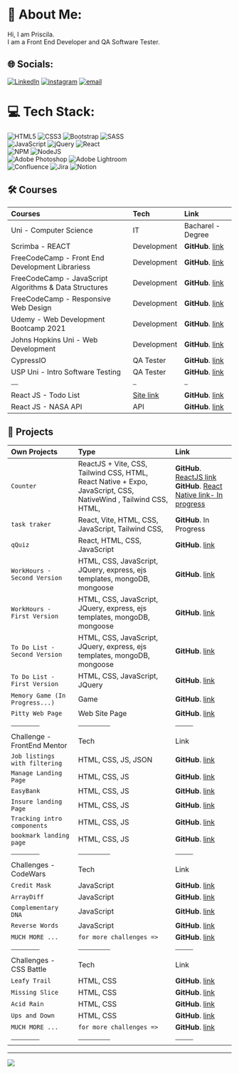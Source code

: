 # 💫 About Me:
Hi, I am Priscila.<br>I am a Front End Developer and QA Software Tester.<br>

## 🌐 Socials:
[![LinkedIn](https://img.shields.io/badge/LinkedIn-0077B5?style=for-the-badge&logo=linkedin&logoColor=white)](https://www.linkedin.com/in/priscila-bezerra-32181923/?locale=en_US) 
[![instagram](https://img.shields.io/badge/Instagram-E4405F?style=for-the-badge&logo=instagram&logoColor=white)](https://www.instagram.com/pittyh6/)
[![email](https://img.shields.io/badge/Gmail-D14836?style=for-the-badge&logo=gmail&logoColor=white)](mailto:pittyh6@gmail.com?subject=[GitHub])


# 💻 Tech Stack:
![HTML5](https://img.shields.io/badge/html5-%23E34F26.svg?style=for-the-badge&logo=html5&logoColor=white) ![CSS3](https://img.shields.io/badge/css3-%231572B6.svg?style=for-the-badge&logo=css3&logoColor=white) ![Bootstrap](https://img.shields.io/badge/bootstrap-%23563D7C.svg?style=for-the-badge&logo=bootstrap&logoColor=white) ![SASS](https://img.shields.io/badge/SASS-hotpink.svg?style=for-the-badge&logo=SASS&logoColor=white)
<br>
![JavaScript](https://img.shields.io/badge/javascript-%23323330.svg?style=for-the-badge&logo=javascript&logoColor=%23F7DF1E) ![jQuery](https://img.shields.io/badge/jquery-%230769AD.svg?style=for-the-badge&logo=jquery&logoColor=white)  ![React](https://img.shields.io/badge/react-%2320232a.svg?style=for-the-badge&logo=react&logoColor=%2361DAFB) 
<br>
![NPM](https://img.shields.io/badge/NPM-%23000000.svg?style=for-the-badge&logo=npm&logoColor=white) 
![NodeJS](https://img.shields.io/badge/node.js-6DA55F?style=for-the-badge&logo=node.js&logoColor=white) 
<br>
![Adobe Photoshop](https://img.shields.io/badge/adobephotoshop-%2331A8FF.svg?style=for-the-badge&logo=adobephotoshop&logoColor=white) 
![Adobe Lightroom](https://img.shields.io/badge/Adobe%20Lightroom-31A8FF.svg?style=for-the-badge&logo=Adobe%20Lightroom&logoColor=white) 
<br>
![Confluence](https://img.shields.io/badge/confluence-%23172BF4.svg?style=for-the-badge&logo=confluence&logoColor=white) ![Jira](https://img.shields.io/badge/jira-%230A0FFF.svg?style=for-the-badge&logo=jira&logoColor=white) ![Notion](https://img.shields.io/badge/Notion-%23000000.svg?style=for-the-badge&logo=notion&logoColor=white) 

## 🛠 Courses

| Courses | Tech | Link   |
| :-------- |:------- | :------------------------- |
| Uni - Computer Science| IT| Bacharel - Degree|
| Scrimba - REACT| Development| **GitHub**. [link](https://github.com/pittyh6/react-scrimba-8-12Mths-webDevStudy-2022-2023)|
| FreeCodeCamp - Front End Development Librariess | Development| **GitHub**. [link](https://github.com/pittyh6/front_end_dev_libraries-8-12Mths-webDevStudy-2022-2023) |
| FreeCodeCamp - JavaScript Algorithms & Data Structures | Development| **GitHub**. [link](https://github.com/pittyh6/freeCodeCamp-JavaScript-algorithms-and-data-structures-4_5-12Mths-WebDevStudy-2022-2023) |
| FreeCodeCamp - Responsive Web Design | Development| **GitHub**. [link](https://github.com/pittyh6/freeCodeCamp-responsive_web_design-3e4-12Mths-WebDevStudy-2022-2023) |
| Udemy - Web Development Bootcamp 2021 | Development| **GitHub**. [link](https://github.com/pittyh6/Web_Development_Bootcamp_2021) |
| Johns Hopkins Uni - Web Development | Development| **GitHub**. [link](https://github.com/pittyh6/JohnsHopkinsUni_html-css-and-Javascript-for-Web-Developers_2-12Mths-WebDevStudy-2022-2023) |
| CypressIO | QA Tester | **GitHub**. [link](https://github.com/pittyh6/cypressIo_Testing-yr-first-application-12Mths-WebDevStudy-2022-2023) |
| USP Uni - Intro Software Testing | QA Tester | **GitHub**. [link](https://github.com/pittyh6/USP_Introduction-to-Software-Testing_12Mths-WebDevStudy-2022-2023) |
|⎯⎯|⎯|⎯|
| React JS - Todo List | [Site link](https://todoslistreactjs.netlify.app/) | **GitHub**. [link](https://github.com/pittyh6/reactjs-todolist)|
| React JS - NASA API | API | **GitHub**. [link](https://github.com/pittyh6/react-nasa-api-app)|

## 🎯 Projects
| Own Projects | Type     | Link  |
| :-------- |:------- | :------------------------- |
| `Counter`|ReactJS + Vite, CSS, Tailwind CSS, HTML, <br> React Native + Expo, JavaScript, CSS, NativeWind , Tailwind CSS, HTML, | **GitHub**. [ReactJS link](https://github.com/pittyh6/counterApp/tree/main/counterApp-reactjs) <br>  **GitHub**. [React Native link- In progress]() |
| `task traker`|React, Vite, HTML, CSS, JavaScript, Tailwind CSS, | **GitHub**. In Progress |
| `qQuiz`|React, HTML, CSS, JavaScript| **GitHub**. [link](https://github.com/pittyh6/qQuiz)|
| `WorkHours - Second Version`|HTML, CSS, JavaScript, JQuery, express, ejs templates, mongoDB, mongoose| **GitHub**. [link](https://github.com/pittyh6/work_hours_v2)|
| `WorkHours - First Version`|HTML, CSS, JavaScript, JQuery, express, ejs templates, mongoDB, mongoose| **GitHub**. [link](https://github.com/pittyh6/work_hours_v1)|
| `To Do List - Second Version`|HTML, CSS, JavaScript, JQuery, express, ejs templates, mongoDB, mongoose| **GitHub**. [link](https://github.com/pittyh6/to_do_list-v2.2-12mths-web_dev)|
| `To Do List - First Version`|HTML, CSS, JavaScript, JQuery| **GitHub**. [link](https://github.com/pittyh6/to_do_list-12mths-web_dev)|
| `Memory Game (In Progress...)`| Game | **GitHub**. [link](https://github.com/pittyh6/memory_game-5-12mths-web_devlopment_2022-2023)|
| `Pitty Web Page` | Web Site Page | **GitHub**. [link](https://github.com/pittyh6/new_pitty_webpage-4-12Mths-WebDevStudy-2022-2023) |
|⎯⎯⎯⎯⎯⎯⎯⎯|⎯⎯⎯⎯⎯⎯⎯⎯⎯|⎯⎯⎯⎯⎯|
|  Challenge - FrontEnd Mentor  | Tech  | Link  |
|`Job listings with filtering`| HTML, CSS, JS, JSON|**GitHub**. [link](https://github.com/pittyh6/job_listings_with_filtering_6-12Mths-WebDevStudy-2022-2023)|
| `Manage Landing Page` | HTML, CSS, JS | **GitHub**. [link](https://github.com/pittyh6/manage-landing-page-master) |
| `EasyBank` | HTML, CSS, JS | **GitHub**. [link](https://github.com/pittyh6/Easybank-Challenge_3-12Mths-WebDevStudy-2022-2023) |
| `Insure landing Page` | HTML, CSS, JS | **GitHub**. [link](https://github.com/pittyh6/insure-landing-page-master) |
| `Tracking intro components` | HTML, CSS, JS | **GitHub**. [link](https://github.com/pittyh6/project_tracking_intro_component) |
| `bookmark landing page` | HTML, CSS, JS | **GitHub**. [link](https://github.com/pittyh6/bookmark_landing_page) |
|⎯⎯⎯⎯⎯⎯⎯⎯|⎯⎯⎯⎯⎯⎯⎯⎯⎯|⎯⎯⎯⎯⎯|
| Challenges - CodeWars | Tech     | Link  |
| `Credit Mask` | JavaScript | **GitHub**. [link](https://github.com/pittyh6/codewars-4_5-12Mths-WebDevelopmentStudy-2022-2023/tree/master/CreditCardMask) |
| `ArrayDiff` | JavaScript | **GitHub**. [link](https://github.com/pittyh6/codewars-4_5-12Mths-WebDevelopmentStudy-2022-2023/tree/master/arrayDiff) |
| `Complementary DNA` | JavaScript | **GitHub**. [link](https://github.com/pittyh6/codewars-4_5-12Mths-WebDevelopmentStudy-2022-2023/tree/master/complementary_dna) |
| `Reverse Words` | JavaScript | **GitHub**. [link](https://github.com/pittyh6/codewars-4_5-12Mths-WebDevelopmentStudy-2022-2023/tree/master/reverseWords) |
| `MUCH MORE ...` | `for more challenges => ` | **GitHub**. [link](https://github.com/pittyh6/codewars-4_5-12Mths-WebDevelopmentStudy-2022-2023) |
|⎯⎯⎯⎯⎯⎯⎯⎯|⎯⎯⎯⎯⎯⎯⎯⎯⎯|⎯⎯⎯⎯⎯|
| Challenges - CSS Battle | Tech     | Link |
| `Leafy Trail` | HTML, CSS | **GitHub**. [link](https://github.com/pittyh6/cssbattle-4_5-12Mths-WebDevelopmentStudy-2022-2023/tree/master/battle_1_pilot_battle/7_leafy_trail) |
| `Missing Slice` | HTML, CSS | **GitHub**. [link](https://github.com/pittyh6/cssbattle-4_5-12Mths-WebDevelopmentStudy-2022-2023/tree/master/battle_1_pilot_battle/6_missing_slice) |
| `Acid Rain` | HTML, CSS | **GitHub**. [link](https://github.com/pittyh6/cssbattle-4_5-12Mths-WebDevelopmentStudy-2022-2023/tree/master/battle_1_pilot_battle/5_acid_rain) |
| `Ups and Down` | HTML, CSS | **GitHub**. [link](https://github.com/pittyh6/cssbattle-4_5-12Mths-WebDevelopmentStudy-2022-2023/tree/master/battle_1_pilot_battle/4_ups_and_down) |
| `MUCH MORE ...` | `for more challenges => ` | **GitHub**. [link]() |
|⎯⎯⎯⎯⎯⎯⎯⎯|⎯⎯⎯⎯⎯⎯⎯⎯⎯|⎯⎯⎯⎯⎯|




<!--
# 📊 GitHub Stats:
![](https://github-readme-stats.vercel.app/api?username=pittyh6&theme=dark&hide_border=false&include_all_commits=false&count_private=false)<br/>
![](https://github-readme-streak-stats.herokuapp.com/?user=pittyh6&theme=dark&hide_border=false)<br/>
![](https://github-readme-stats.vercel.app/api/top-langs/?username=pittyh6&theme=dark&hide_border=false&include_all_commits=false&count_private=false&layout=compact)

## 🏆 GitHub Trophies
![](https://github-profile-trophy.vercel.app/?username=pittyh6&theme=radical&no-frame=false&no-bg=false&margin-w=4)

### ✍️ Random Dev Quote
![](https://quotes-github-readme.vercel.app/api?type=horizontal&theme=radical)

### 😂 Random Dev Meme
<img src="https://random-memer.herokuapp.com/" width="512px"/>
-->
---
[![](https://visitcount.itsvg.in/api?id=pittyh6&icon=0&color=0)](https://visitcount.itsvg.in)
